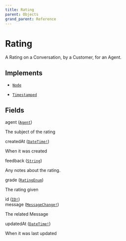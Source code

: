 ```yaml
---
title: Rating
parent: Objects
grand_parent: Reference
---
```


# Rating

A Rating on a Conversation, by a Customer, for an Agent.

## Implements

- <code><a href="/docs/reference/interface/node">Node</a></code>

- <code><a href="/docs/reference/interface/timestamped">Timestamped</a></code>

## Fields

<div class="field-entry ">
  <span id="agent" class="field-name anchored">agent (<code><a href="/docs/reference/object/agent">Agent</a></code>)</span>

  <div class="description-wrapper">
   <p>The subject of the rating</p>

  </div>
</div>

<div class="field-entry ">
  <span id="created_at" class="field-name anchored">createdAt (<code><a href="/docs/reference/scalar/date_time">DateTime!</a></code>)</span>

  <div class="description-wrapper">
   <p>When it was created</p>

  </div>
</div>

<div class="field-entry ">
  <span id="feedback" class="field-name anchored">feedback (<code><a href="/docs/reference/scalar/string">String</a></code>)</span>

  <div class="description-wrapper">
   <p>Any notes about the rating.</p>

  </div>
</div>

<div class="field-entry ">
  <span id="grade" class="field-name anchored">grade (<code><a href="/docs/reference/enum/rating_enum">RatingEnum</a></code>)</span>

  <div class="description-wrapper">
   <p>The rating given</p>

  </div>
</div>

<div class="field-entry ">
  <span id="id" class="field-name anchored">id (<code><a href="/docs/reference/scalar/id">ID!</a></code>)</span>

  <div class="description-wrapper">

  </div>
</div>

<div class="field-entry ">
  <span id="message" class="field-name anchored">message (<code><a href="/docs/reference/interface/message_change">MessageChange!</a></code>)</span>

  <div class="description-wrapper">
   <p>The related Message</p>

  </div>
</div>

<div class="field-entry ">
  <span id="updated_at" class="field-name anchored">updatedAt (<code><a href="/docs/reference/scalar/date_time">DateTime!</a></code>)</span>

  <div class="description-wrapper">
   <p>When it was last updated</p>

  </div>
</div>

